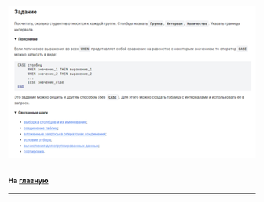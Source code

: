 

<img src="../art/3.5.4.task.png" alt="solution" >

```sql

```



#### На [главную](https://github.com/BEPb/stepik_sql#readme)

---


